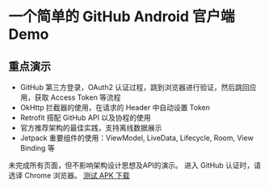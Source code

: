 # 一个简单的 GitHub Android 官户端 Demo

## 重点演示
- GitHub 第三方登录，OAuth2 认证过程，跳到浏览器进行验证，然后跳回应用，获取 Access Token 等流程
- OkHttp 拦截器的使用，在请求的 Header 中自动设置 Token
- Retrofit 搭配 GitHub API 以及协程的使用
- 官方推荐架构的最佳实践，支持离线数据展示
- Jetpack 重要组件的使用：ViewModel, LiveData, Lifecycle, Room, View Binding 等


未完成所有页面，但不影响架构设计思想及API的演示。
进入 GitHub 认证时，请选译 Chrome 浏览器。
[测试 APK 下载](https://github.com/linsesa/higithub/HiGitHub.apk)

